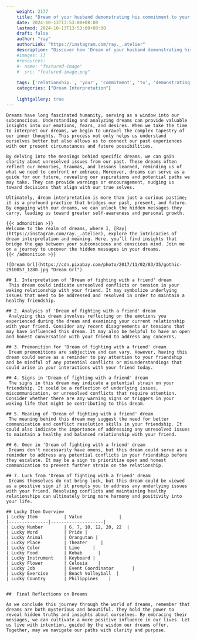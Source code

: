 ```yaml
---
    weight: 2177
    title: "Dream of your husband demonstrating his commitment to your relationship."  # Assuming 'title' column exists
    date: 2024-10-13T13:53:00+08:00
    lastmod: 2024-10-13T13:53:00+08:00
    draft: false
    author: "ray"
    authorLink: "https://instagram.com/ray._.atelier"
    description: "Discover how 'Dream of your husband demonstrating his commitment to your relationship.' can interpret your future and uncover its significant meanings in your life."
    #images: []
    #resources:
    #- name: "featured-image"
    #  src: "featured-image.png"
    
    tags: ['relationship.', 'your', 'commitment', 'to', 'demonstrating', 'Dream', 'his', 'husband', 'of']
    categories: ["Dream Interpretation"]
    
    lightgallery: true
---
```

    
    Dreams have long fascinated humanity, serving as a window into our subconscious. Understanding and analyzing dreams can provide valuable insights into our emotions, fears, and desires. When we take the time to interpret our dreams, we begin to unravel the complex tapestry of our inner thoughts. This process not only helps us understand ourselves better but also allows us to connect our past experiences with our present circumstances and future possibilities.
    
    By delving into the meanings behind specific dreams, we can gain clarity about unresolved issues from our past. These dreams often reflect our memories, traumas, and lessons learned, reminding us of what we need to confront or embrace. Moreover, dreams can serve as a guide for our future, revealing our aspirations and potential paths we may take. They can provide warnings or encouragement, nudging us toward decisions that align with our true selves.
    
    Ultimately, dream interpretation is more than just a curious pastime; it is a profound practice that bridges our past, present, and future. By engaging with our dreams, we can unlock the hidden messages they carry, leading us toward greater self-awareness and personal growth.
    
    {{< admonition >}}
    Welcome to the realm of dreams, where I, [Ray](https://instagram.com/ray._.atelier), explore the intricacies of dream interpretation and meaning. Here, you’ll find insights that bridge the gap between your subconscious and conscious mind. Join me on a journey to uncover the hidden messages in your dreams.
    {{< /admonition >}}
    
    ![Dream Grl](https://cdn.pixabay.com/photo/2017/11/02/03/35/gothic-2910057_1280.jpg "Dream Grl")
    
    ## 1. Interpretation of 'Dream of fighting with a friend' dream
     This dream could indicate unresolved conflicts or tension in your waking relationship with your friend. It may symbolize underlying issues that need to be addressed and resolved in order to maintain a healthy friendship.
    
    ## 2. Analysis of 'Dream of fighting with a friend' dream
     Analyzing this dream involves reflecting on the emotions you experienced during the dream and examining your current relationship with your friend. Consider any recent disagreements or tensions that may have influenced this dream. It may also be helpful to have an open and honest conversation with your friend to address any concerns.
    
    ## 3. Premonition for 'Dream of fighting with a friend' dream
     Dream premonitions are subjective and can vary. However, having this dream could serve as a reminder to pay attention to your friendship and be mindful of any potential conflicts or misunderstandings that could arise in your interactions with your friend today.
    
    ## 4. Signs in 'Dream of fighting with a friend' dream
     The signs in this dream may indicate a potential strain on your friendship. It could be a reflection of underlying issues, miscommunication, or unresolved conflicts that require attention. Consider whether there are any warning signs or triggers in your waking life that might be contributing to this dream.
    
    ## 5. Meaning of 'Dream of fighting with a friend' dream
     The meaning behind this dream may suggest the need for better communication and conflict resolution skills in your friendship. It could also indicate the importance of addressing any unresolved issues to maintain a healthy and balanced relationship with your friend.
    
    ## 6. Omen in 'Dream of fighting with a friend' dream
     Dreams don't necessarily have omens, but this dream could serve as a reminder to address any potential conflicts in your friendship before they escalate. It may be a sign to prioritize open and honest communication to prevent further strain on the relationship.
    
    ## 7. Luck from 'Dream of fighting with a friend' dream
     Dreams themselves do not bring luck, but this dream could be viewed as a positive sign if it prompts you to address any underlying issues with your friend. Resolving conflicts and maintaining healthy relationships can ultimately bring more harmony and positivity into your life.
    
    ## Lucky Item Overview
    | Lucky Item          | Value              |
    |---------------|--------------------|
    | Lucky Number        | 6, 7, 10, 12, 20, 22  |
    | Lucky Word          | Pride |
    | Lucky Animal        | Orangutan |
    | Lucky Place         | Theater     |
    | Lucky Color         | Lime     |
    | Lucky Food          | Kebab      |
    | Lucky Instrument    | Keyboard |
    | Lucky Flower        | Celosia    |
    | Lucky Job           | Event Coordinator       |
    | Lucky Exercise      | Beach Volleyball  |
    | Lucky Country       | Philippines    |
    
    
    ##  Final Reflections on Dreams
    
    As we conclude this journey through the world of dreams, remember that dreams are both mysterious and beautiful. They hold the power to reveal hidden truths and insights about ourselves. By embracing their messages, we can cultivate a more positive influence in our lives. Let us live with intention, guided by the wisdom our dreams offer. Together, may we navigate our paths with clarity and purpose.
    